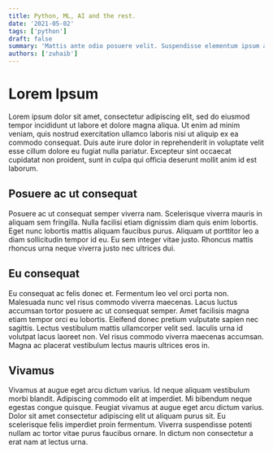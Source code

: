 ```yaml
---
title: Python, ML, AI and the rest.
date: '2021-05-02'
tags: ['python']
draft: false
summary: 'Mattis ante odio posuere velit. Suspendisse elementum ipsum augue, quis eleifend libero aliquet in. Fusce ut diam vitae est lacinia tristique. Donec finibus pellentesque ex, et ullamcorper sapien venenatis nec.'
authors: ['zuhaib']
---
```


# Lorem Ipsum

Lorem ipsum dolor sit amet, consectetur adipiscing elit, sed do eiusmod tempor incididunt ut labore et dolore magna aliqua. Ut enim ad minim veniam, quis nostrud exercitation ullamco laboris nisi ut aliquip ex ea commodo consequat. Duis aute irure dolor in reprehenderit in voluptate velit esse cillum dolore eu fugiat nulla pariatur. Excepteur sint occaecat cupidatat non proident, sunt in culpa qui officia deserunt mollit anim id est laborum.

## Posuere ac ut consequat

Posuere ac ut consequat semper viverra nam. Scelerisque viverra mauris in aliquam sem fringilla. Nulla facilisi etiam dignissim diam quis enim lobortis. Eget nunc lobortis mattis aliquam faucibus purus. Aliquam ut porttitor leo a diam sollicitudin tempor id eu. Eu sem integer vitae justo. Rhoncus mattis rhoncus urna neque viverra justo nec ultrices dui.

## Eu consequat

Eu consequat ac felis donec et. Fermentum leo vel orci porta non. Malesuada nunc vel risus commodo viverra maecenas. Lacus luctus accumsan tortor posuere ac ut consequat semper. Amet facilisis magna etiam tempor orci eu lobortis. Eleifend donec pretium vulputate sapien nec sagittis. Lectus vestibulum mattis ullamcorper velit sed. Iaculis urna id volutpat lacus laoreet non. Vel risus commodo viverra maecenas accumsan. Magna ac placerat vestibulum lectus mauris ultrices eros in.

## Vivamus

Vivamus at augue eget arcu dictum varius. Id neque aliquam vestibulum morbi blandit. Adipiscing commodo elit at imperdiet. Mi bibendum neque egestas congue quisque. Feugiat vivamus at augue eget arcu dictum varius. Dolor sit amet consectetur adipiscing elit ut aliquam purus sit. Eu scelerisque felis imperdiet proin fermentum. Viverra suspendisse potenti nullam ac tortor vitae purus faucibus ornare. In dictum non consectetur a erat nam at lectus urna.
